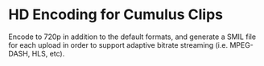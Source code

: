 #  HD Encoding for Cumulus Clips

Encode to 720p in addition to the default formats, and generate a SMIL file for each upload in order to support adaptive bitrate streaming (i.e. MPEG-DASH, HLS, etc).  



